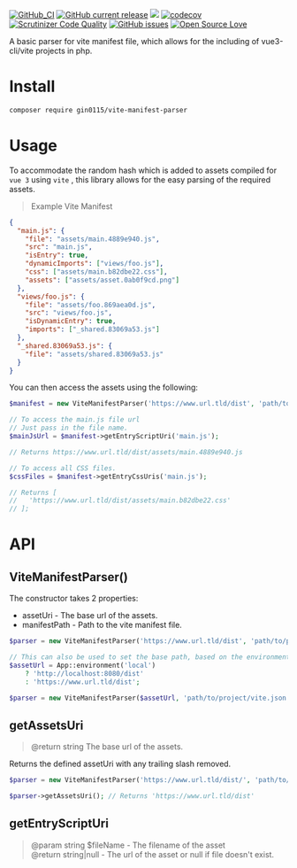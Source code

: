 [![GitHub_CI](https://github.com/gin0115/vite-manifest-parser/actions/workflows/cli.yaml/badge.svg)](https://github.com/gin0115/vite-manifest-parser/actions/workflows/cli.yaml)
[![GitHub current release](https://img.shields.io/github/release/gin0115/vite-manifest-parser)](https://github.com/gin0115/vite-manifest-parser/releases)
![](https://github.com/vite-manifest-parser/workflows/GitHub_CI/badge.svg " ")
[![codecov](https://codecov.io/gh/gin0115/vite-manifest-parser/branch/main/graph/badge.svg?token=1I2UJW717H)](https://codecov.io/gh/gin0115/vite-manifest-parser)
[![Scrutinizer Code Quality](https://scrutinizer-ci.com/g/gin0115/vite-manifest-parser/badges/quality-score.png?b=main)](https://scrutinizer-ci.com/g/gin0115/vite-manifest-parser/?branch=main)
[![GitHub issues](https://img.shields.io/github/issues/gin0115/vite-manifest-parser)](https://github.com/gin0115/vite-manifest-parser/issues)
[![Open Source Love](https://badges.frapsoft.com/os/mit/mit.svg?v=102)]()

A basic parser for vite manifest file, which allows for the including of vue3-cli/vite projects in php.

# Install

```bash
composer require gin0115/vite-manifest-parser
```

# Usage

To accommodate the random hash which is added to assets compiled for `vue 3` using `vite` , this library allows for the easy parsing of the required assets.

> Example Vite Manifest

```json
{
  "main.js": {
    "file": "assets/main.4889e940.js",
    "src": "main.js",
    "isEntry": true,
    "dynamicImports": ["views/foo.js"],
    "css": ["assets/main.b82dbe22.css"],
    "assets": ["assets/asset.0ab0f9cd.png"]
  },
  "views/foo.js": {
    "file": "assets/foo.869aea0d.js",
    "src": "views/foo.js",
    "isDynamicEntry": true,
    "imports": ["_shared.83069a53.js"]
  },
  "_shared.83069a53.js": {
    "file": "assets/shared.83069a53.js"
  }
}

```

You can then access the assets using the following:

```php
$manifest = new ViteManifestParser('https://www.url.tld/dist', 'path/to/project/vite.json');

// To access the main.js file url
// Just pass in the file name.
$mainJsUrl = $manifest->getEntryScriptUri('main.js');

// Returns https://www.url.tld/dist/assets/main.4889e940.js

// To access all CSS files.
$cssFiles = $manifest->getEntryCssUris('main.js');

// Returns [
//   'https://www.url.tld/dist/assets/main.b82dbe22.css'
// ];

```

# API

## ViteManifestParser()

The constructor takes 2 properties:
* assetUri - The base url of the assets.
* manifestPath - Path to the vite manifest file.

```php
$parser = new ViteManifestParser('https://www.url.tld/dist', 'path/to/project/vite.json');

// This can also be used to set the base path, based on the environment.
$assetUrl = App::environment('local')
    ? 'http://localhost:8080/dist'
    : 'https://www.url.tld/dist';

$parser = new ViteManifestParser($assetUrl, 'path/to/project/vite.json');
```

## getAssetsUri  
> @return string The base url of the assets.  

Returns the defined assetUri with any trailing slash removed.

```php
$parser = new ViteManifestParser('https://www.url.tld/dist/', 'path/to/project/vite.json');

$parser->getAssetsUri(); // Returns 'https://www.url.tld/dist'
```




## getEntryScriptUri  
> @param string $fileName - The filename of the asset  
> @return string|null - The url of the asset or null if file doesn't exist.  
